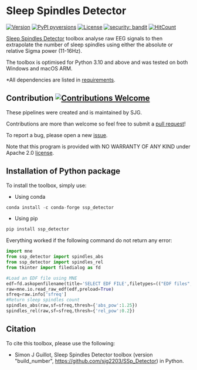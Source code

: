 # Sleep Spindles Detector

[![Version](https://badge.fury.io/gh/sjg2203%2FSSp_Detector.svg)](https://badge.fury.io/gh/sjg2203%2FSSp_Detector/releases)
[![PyPI pyversions](https://img.shields.io/pypi/pyversions/SSp_Detector.svg)](https://pypi.python.org/pypi/SSp_Detector)
[![License](https://img.shields.io/badge/License-Apache_2.0-blue.svg)](https://github.com/sjg2203/SSp_Detector/blob/main/LICENSE)
[![security: bandit](https://img.shields.io/badge/security-bandit-yellow.svg)](https://github.com/PyCQA/bandit)
[![HitCount](https://hits.dwyl.com/sjg2203/SSp_Detector.svg)](https://hits.dwyl.com/sjg2203/SSp_Detector)

[Sleep Spindles Detector](https://github.com/sjg2203/SSp_Detector) toolbox analyse raw EEG signals to then extrapolate the number of sleep spindles using either the absolute or relative Sigma power (11-16Hz).

The toolbox is optimised for Python 3.10 and above and was tested on both Windows and macOS ARM.

*All dependencies are listed in [requirements](requirements.txt).

## Contribution [![Contributions Welcome](https://img.shields.io/badge/contributions-welcome-brightgreen.svg?style=flat)](https://github.com/sjg2203/SSp_Detector/issues)

These pipelines were created and is maintained by SJG.

Contributions are more than welcome so feel free to submit a [pull request](https://github.com/sjg2203/SSp_Detector/pulls)!

To report a bug, please open a new [issue](https://github.com/sjg2203/SSp_Detector/issues).

Note that this program is provided with NO WARRANTY OF ANY KIND under Apache 2.0 [license](LICENSE).


## Installation of Python package
To install the toolbox, simply use:

- Using conda

```python
conda install -c conda-forge ssp_detector
```

- Using pip

```python
pip install ssp_detector
```

Everything worked if the following command do not return any error:

```python
import mne
from ssp_detector import spindles_abs
from ssp_detector import spindles_rel
from tkinter import filedialog as fd

#Load an EDF file using MNE
edf=fd.askopenfilename(title='SELECT EDF FILE',filetypes=(("EDF files","*.edf"),("all files","*.*")))
raw=mne.io.read_raw_edf(edf,preload=True)
sfreq=raw.info['sfreq']
#Return sleep spindles count
spindles_abs(raw,sf=sfreq,thresh={'abs_pow':1.25})
spindles_rel(raw,sf=sfreq,thresh={'rel_pow':0.2})
```

## Citation

To cite this toolbox, please use the following:

 - Simon J Guillot, Sleep Spindles Detector toolbox (version "build_number", https://github.com/sjg2203/SSp_Detector) in Python.
